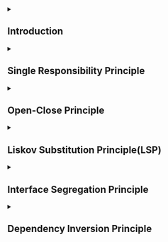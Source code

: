 <details> <summary> <h2> Introduction </h2> </summary> 

The SOLID Principle was introduced by Robert C. Martin, also known as Uncle Bob.


SOLID Principles are the 05 principles of Object-Oriented Design(OOD). They are the rules and best practices to follow while designing a class structure.
SOLID is the acronym for the below 05 principles:-


<br>

S: Single Responsibility Principle(SRP)

O: Open/Closed Principle 

L: Liskov Substitution Principle(LSP)

I: Interface Segregation Principle(ISP)

D: Dependency Inversion Principle(DIP)

## Advantages of following the SOLID Principles:-


1. Reduce code ``redundancy``(i.e. duplication of code).
2. Results in loose ``coupling``.
3. Makes software ``flexible``.
4. Reduces ``complexity``.
5. Easy to ``understand``.
6. Easy to ``maintain``.


> What is coupling?

It is the degree of interdependence of modules or classes.


Tight Coupled: Modules/Classes are called tightly coupled if they are highly dependent on each other. It should be avoided, because, if we make changes in one module/class it will affect the others' dependent 
modules/classes.


Loose Coupled: Modules/Classes are called loosely coupled if they are independent of each other. A loosely coupled code is considered better because changes in one module/class won't affect any other modules/classes.
Therefore, it makes our code flexible, stable, maintainable, and reusable.

</details>


<details> <summary> <h2> Single Responsibility Principle </h2></summary>

It states that:-

1. A Module should have **only ONE reason to change**.
2. A Module should have **only ONE responsibility**. 

        MODULE: here module refers to class or method or package. 

NOTE: It means it should focused/concerned with ONLY one SPECIFIC task.

- According to SRP, whenever we have n number of reasons for a class to change then, there must be n different classes to handle each responsibilities, so that whenever we need to make a 
change then it can be done in an organised manner and without affecting other modules.


### EXAMPLE-1

```java

class Invoice{
    public calculateInvoice(){
        // logic to find out invoice
        int total = price * quantity;
        return total;
    }

    public void printInvoice(){
        // print the invoice
    }

    public void saveToDB(){
        // save the invoice to db
    }
}


```

In the above example, we can see that there are 03 reasons for the class to change, i.e.:-

1. If in the future we come up with a different logic to calculate the invoice, like if we introduce tax in its calculation, then our business logic will change.
2. If we change the printing logic.
3. If we want to save the invoice in the file instead of a db.

So we can see that there are 3 reasons for the class to change and hence it doesn't have a single responsibility, so we need to re-write it such that it follows the SRP.

### Code following SRP

In the below code, each of the classes has only ONE ``responsibility`` and only ``ONE reason to change``, hence it follows SRP.



```java

class InvoiceCalculator{
    public int calculateInvoice(){
        // logic to calculate invoice    
    }
}


class InvoicePrinter{
    public void printInvoice(){
        // logic to print invoice
    }
}


class InvoiceSaver{
    public void saveToDB(){
        // saves invoice to db
    }
}


```


<br>

### Why to follow SRP?

If we have a class that handles many responsibilities then it will have many reasons to change, and if we make a change in the logic of any of the methods then it might affect the other methods. Additionally, it becomes very complex, and difficult to understand and maintain, if all the logic is written inside a single class. 



### EXAMPLE-2

Let's say we have a class and it is sending a message to the server. Now, below are the possible reasons for the class to change.

|    |  Reasons  | Earlier   | Now   |
| ------- | -----   | --------   | ----------   |
| 1.   |  Protocol change |  HTTP  | HTTPS   |
| 2.   |  Message format | JSON   |  HTML  |
| 3.   |  Communication Security Change  |  no authentication  | authentication required   |

Now, the above class has 03 reasons to change, so it is not following SRP. We must write individual classes for each tasks, in-order to make it follow SRP.


</details>

  
<details>  <summary>  <h2>  Open-Close Principle  </h2>  </summary>  

It states that a class should be ``OPEN for Extension`` but ``CLOSED for Modification``.

Modification: It means to make changes in the existing code.

Extension: It means adding new functionalities without altering/touching the existing code.

- Open for Extension: extend existing behaviour.

- Closed for Modification: existing code remains unchanged

Example:- 

If we have a class InvoiceSaver that currently saves the data in the DB, but now we want to save the data in the file as well. So, we have modified the InvoiceSaver class by adding the method saveToFile that saves the data to a file, as shown below👇But is this a good approach🤔? The answer is NO❌. 

| Before Modification  | After Modification |
|  ----  |  ----  |
|  ![image](https://github.com/Shweta2024/LLD/assets/75883328/25f925ef-adad-49fa-98a1-0e8c87555c77) |  ![image](https://github.com/Shweta2024/LLD/assets/75883328/45b2c9bf-5430-4791-a91b-cd911b22f1e9)   |




> Why follow the Open/Close principle?

In real-life scenarios, the code that we deal with is tested, reliable, and live i.e. on production, so it is always a better approach to EXTEND the functionalities instead of making modifications in the existing code because it makes our code subjected to potential bugs. Below is the updated code that follows the Open/Close Principle:-





> How are we going to add new functionality without touching the existing code?

We'll achieve that by using ``Interfaces`` and ``Abstract classes``.


## Code following Open/Close Principle

```java

// interface
interface InvoiceSaver{
    public void saveInvoice();
} 


class SaveInvoiceToDB implements InvoiceSaver{

    @override
    public void saveInvoice(){
        // logic to save to DB
    }     
}


class SaveInvoiceToFile implements InvoiceSaver{

    @override
    public void saveInvoice(){
        // logic to save to File
    }
}


```

So, whenever we'll have a new functionality we'll just extend it:-

```
                  
                      InvoiceSaver
        /             |                \        \
SaveInvoiceToDB    SaveInvoiceToFile    X       Y.....(any new functionality/extension)

```

</details>



<details>   <summary>      <h2> Liskov Substitution Principle(LSP) </h2>        </summary>        

- We should be able to substitute the object of the base/parent class with the object of the child class, without breaking the behaviour of thr program.
- Eg.: If Class B is a subclass of Class A, then we should be able to replace the object of Class A with the object of Class B, without breaking the behaviour of the program.
- So, it basically means that if the object of the parent class was providing a certain behaviour, then on substituting the object with that of the child class must not alter the behaviour. So, whatever is expected to happen should happen even if we change the base class object with the child class object. 

          NOTE: Subclass should extend the funtionalities of the parent class not narrow it down. 


### EXAMPLE:-

```java


interface Vehicle{
    void turnOnEngine();
    void accelerate();
}


class Bike implements Vehicle{
    
    boolean isEngineOn;
    int speed;

    public void turnOnEngine(){
        // logic to turn on the engine
        isEngineOn = true;
    }
    
    public void accelerate(){
        speed = speed + 20;
    }
}


class Cycle implements Vehicle{
    
    int speed;

    // this method throws an error 
    public void turnOnEngine(){
        throw new AssertionError(detailMessage: "there is no engine");
    }
    
    public void accelerate(){
        // logic for accelerating
    }
}


```

- The two classes Bike and Cycle implements the Vehicle interface.
- If we have an object of the Vehicle class, then we can replace it with the object of the Bike class, without any issues. The reason being, with the object of Bike class we'll be able to implement both the functionalities of the parent class, so we are following LSP in the Bike class.
- However, if we use the object of the Cycle class, then we won't be able to access both the functionalities, it is because in case of Cycle the ``turnOnEngine()`` method throws an error, because a Cyle doesn't has an engine because of which we won't require this method at all. Hence, we are narrowing down the capabilities of the parent class(i.e. Vehicle in this case), so it is not following LSP, because we can't replace the object of Vehicle class with that of Cycle class.


                                 Parent
                      /     /      |      \      \
                  child1  child2  child3  child4 ...

  - So accroding to LSP, we should be able to substitute the object of the parent class with its child class without breaking the behaviour of the program.
    
 
</details>


<details>   <summary>     <h2>   Interface Segregation Principle     </h2>   </summary>    

- Interface should be such that client should not implement unnecessary functions they do not need.
- Clients should not be forced to depend unpon interfaces(in particular on the methods that are defined in the interfaces) that they do not use.

* ***Interface Pollution***

  We should **NOT** have:-
  - Large Interface: should not create a large interface.
  - Unrelated methods: should not put all the methods in one single interface and make all class implement it.
 
- ***Signs of Interface Pollution***
   - Classes having emplty implementations of the methods.
   - Method implentations returning null or default/dummy values.
   - Method implentations throwing UnsupportedOperationException(or similar).
   
  
- So, ``Interface Segregation Principle`` states to divide a bigger interface, such that the methods of an individual interface are **higly cohesive**(i.e. they are inter-reated) and no class is forced to implement unnecessary methods.

  
### EXAMPLE:-

```java


interface RestaurantEmployee{
    void washDishes();
    void serveFood();
    void cookFood();
}


class Waiter implements RestaurantEmployee{
    
    public washDishes(){
        // not my job
    }
    
    public serveFood(){
        // logic to serve food
        System.out.println("serving food to customer");
    }
    
    public cookFood(){
        // not my job
    }
}

class Cook implements RestaurantEmployee{
    
    public washDishes(){
        // not my job
    }
    
    public serveFood(){
        // not my job
    }
    
    public cookFood(){
        // logic to cook food
        System.out.println("cooking food");
    }
}

```


- In the above example we have an interface ``ResturantEmployee``, such that it contanis 03 functions: ``washDishes``, ``serveFood``, and ``cookFood``.
- Both the ``Waiter`` and ``Cook`` class implements it.
- However, we can see that in case of ***Waiter Class***, only serveFood() method is getting used, the other two methods are unnecessary because it is not the job of a waiter to washDishes or cookFood.
- Similarly, in case of the ***Cook Class***, only cookFood() method is geeting used and the rest two methods are unnecessary.
- So, in case of both the classes they are implementing some unnecessary methods of the RestaurantEmployee interface. Therefore, the above code is **NOT** following ISP.

- How to make it follow ISP?
   
   - This can be achieved by dividing the interface RestaurantEmployee such that no class implements unnecessary methods.

### Code following Interface Segmented Principle👇

```java 


interface WaiterInterface{
    void serveFood();
    void takeOrder();
}


interface CookInterface{
    void cookFood();
    void decideMenu();
}


class Waiter implements WaiterInterface{

    public void serveFood(){
        // logic to serve food 
        System.out.println("serving food");
    }

    public void takeOrder(){
        // logic to take order 
        System.out.println("taking order");
    }
}


class Cook implements CookInterface{
    
    public void cookFood(){
        // logic to cook food 
        System.out.println("cooking food");
    }
    
    public void decideMenu(){
        // logic to decide menu 
        System.out.println("deciding menu");
    }
}


```
- In the above code we can see that we have two interfaces: ``WaiterInterface`` and ``CookInterface``.
- The Waiter Class implements the WaiterInterface and all its methods are getting used.
- Similarly, the Cook Class implements the CookInterface and all its methods are getting used.
- Since, none of the class implements any unnecessary method of the base interface, so the above code is following ISP.

</details>


<details>    <summary>     <h2>    Dependency Inversion Principle    </h2>   </summary>   

- High-Level Modules should not depend on Low-Level Modules, both should depend on abstractions/interface.
- In other words, classes should depend on interfaces rather than concrete classes.

  - High-level Modules: modules that implements/provides business rules.
  - Low-level Modules: functionality which is very basic, such that it can be used anywhere.

- So it means that: Code should not create objects of all of its dependencies itself. Dependencies should be provided to the code from outside.
  
### EXAMPLE:-

let's say we are a business and are using the servies of Jio to make call.

- Jio.java
  
```java

// this is a low-level module
public class Jio{
    
    public void makeCall(int stdCode, int phoneNo){
        System.out.println("Using the services of Jio to call: "+stdCode+"-"+phoneNo);
    }
}


```

- BusinessLogicClass.java

```java


// this is the high-level module
public class BusinessLogicClass{
    
    public void CallingService(){
        
        int stdCode = 91;
        int phoneNo = 987654321;
        
        // making call via Jio network
        Jio jio = new Jio();
        jio.makeCall(stdCode,phoneNo);
    }
}


```

- Now, let's say the prices of Jio services went high and we can't afford it, so we now want to use Airtel network.

Below are the changes that we'll have to make.

- Airtel.java
```java


// this is a low-level module
public class Airtel{
    
    public void makeCall(int stdCode, int phoneNo){
        System.out.println("Using the services of Airtel to call: "+stdCode+"-"+phoneNo);
    }
}


```
- BusinessLogicClass.java

```java

  
// this is the high-level module
public class BusinessLogicClass{
    
    public void CallingService(){
        
        int stdCode = 91;
        int phoneNo = 987654321;
        
        // // making call via Jio network
        // Jio jio = new Jio();
        // jio.makeCall(stdCode,phoneNo);
        
        // making call via Airtel network
        Airtel airtel = new Airtel();
        airtel.makeCall(stdCode,phoneNo);
    }
}

```

- So, in the above example we can see that whereever we were using the object of the Jio class, we have replaced it with the object of the Airtel class. So, in real life cases we would be using it at multiples places and making changes to multiple places will give a potential threat of new bugs in code.

### Problems that we'll face if not used DIP

- Replacement of a class will cause changes in all the places where that class was injected(i.e. wherever we are using its object).
- Unit tests becomes difficult, as Mock dependency for all low-level classes is required.

### So how do we make our code to follow DIP?

We can acheive it by making an interface, which will get implemented by all the low-level modules and we'll be injecting the interface in the high-level module instead of injecting the object of the concrete class.


### Code following DIP👇

- Network.java
```java

// interface
public interface Network{
    
    public void makeCall(int stdNo, int phoneNo);
    
}

```

- Airtel.java

```java


// this is a low-level module
public class Airtel implements Network{
    
    public void makeCall(int stdCode, int phoneNo){
        System.out.println("Using the services of Airtel to call: "+stdCode+"-"+phoneNo);
    }
}

```

- Jio.java

```java

// this is a low-level module
public class Jio implements Network{
    
    public void makeCall(int stdCode, int phoneNo){
        System.out.println("Using the services of Jio to call: "+stdCode+"-"+phoneNo);
    }
}

```

- BusinessLogicClass.java
  
```java


// this is the high-level module
public class BusinessLogicClass{
    
    public void CallingService(Network network)
        
        int stdCode = 91;
        int phoneNo = 987654321;

        // injecting interface rather than object of the Jio/Airtel class
        network.makeCall(stdCode,phoneNo);
    }
}


```

```

        Network
         /   \       \
      Jio     Airtel    .....


```

- We created a ``Network`` interface, both the low-level modules: Jio and Airtel class implements it.
- Now, the high-level module uses the object of the ``Network`` interface instead of the object of any low-level module.
- Now, if we want switch to Airtel network, we just need to pass ``Airtel`` as the Network in ``CallingService`` method as paramater, and won't need to make any changes anywhere in the code, the same for Jio network.
- Thus, the above code follows DIP.

 
</details>
